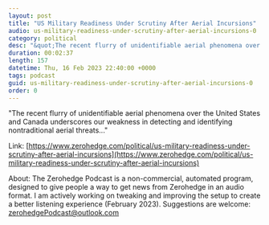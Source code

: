 ```yaml
---
layout: post
title: "US Military Readiness Under Scrutiny After Aerial Incursions"
audio: us-military-readiness-under-scrutiny-after-aerial-incursions-0
category: political
desc: "&quot;The recent flurry of unidentifiable aerial phenomena over the United States and Canada underscores our weakness in detecting and identifying nontraditional aerial threats...&quot;"
duration: 00:02:37
length: 157
datetime: Thu, 16 Feb 2023 22:40:00 +0000
tags: podcast
guid: us-military-readiness-under-scrutiny-after-aerial-incursions-0
order: 0
---
```

&quot;The recent flurry of unidentifiable aerial phenomena over the United States and Canada underscores our weakness in detecting and identifying nontraditional aerial threats...&quot;

Link: [https://www.zerohedge.com/political/us-military-readiness-under-scrutiny-after-aerial-incursions](https://www.zerohedge.com/political/us-military-readiness-under-scrutiny-after-aerial-incursions)

About: The Zerohedge Podcast is a non-commercial, automated program, designed to give people a way to get news from Zerohedge in an audio format.  I am actively working on tweaking and improving the setup to create a better listening experience (February 2023).  Suggestions are welcome: [zerohedgePodcast@outlook.com](mailto:zerohedgePodcast@outlook.com)